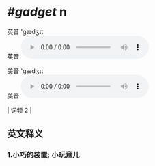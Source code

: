 # ***\#gadget*** n
英音 'ɡædʒɪt  
英音
<audio src="./media/gadget1.aac" controls="controls"></audio>

美音 'ɡædʒɪt  
美音
<audio src="./media/gadget2.aac" controls="controls"></audio>



| 词频 2 |  

英文释义
---
### 1.**小巧的装置; 小玩意儿**  


